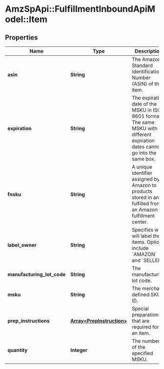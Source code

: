 # AmzSpApi::FulfillmentInboundApiModel::Item

## Properties
Name | Type | Description | Notes
------------ | ------------- | ------------- | -------------
**asin** | **String** | The Amazon Standard Identification Number (ASIN) of the item. | 
**expiration** | **String** | The expiration date of the MSKU in ISO 8601 format. The same MSKU with different expiration dates cannot go into the same box. | [optional] 
**fnsku** | **String** | A unique identifier assigned by Amazon to products stored in and fulfilled from an Amazon fulfillment center. | 
**label_owner** | **String** | Specifies who will label the items. Options include &#x60;AMAZON&#x60; and &#x60;SELLER&#x60;. | 
**manufacturing_lot_code** | **String** | The manufacturing lot code. | [optional] 
**msku** | **String** | The merchant defined SKU ID. | 
**prep_instructions** | [**Array&lt;PrepInstruction&gt;**](PrepInstruction.md) | Special preparations that are required for an item. | 
**quantity** | **Integer** | The number of the specified MSKU. | 

